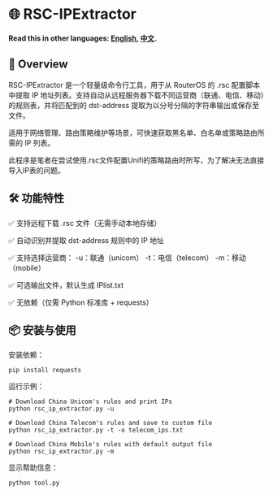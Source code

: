 # 🌐 RSC-IPExtractor
**Read this in other languages: [English](README.md), [中文](README_zh.md).**

## 📌 Overview
RSC-IPExtractor 是一个轻量级命令行工具，用于从 RouterOS 的 .rsc 配置脚本中提取 IP 地址列表。支持自动从远程服务器下载不同运营商（联通、电信、移动）的规则表，并将匹配到的 dst-address 提取为以分号分隔的字符串输出或保存至文件。

适用于网络管理、路由策略维护等场景，可快速获取黑名单、白名单或策略路由所需的 IP 列表。

此程序是笔者在尝试使用.rsc文件配置Unifi的策略路由时所写，为了解决无法直接导入IP表的问题。

## 🛠 功能特性
✅ 支持远程下载 .rsc 文件（无需手动本地存储）

✅ 自动识别并提取 dst-address 规则中的 IP 地址

✅ 支持选择运营商：
-u：联通（unicom）
-t：电信（telecom）
-m：移动（mobile）

✅ 可选输出文件，默认生成 IPlist.txt

✅ 无依赖（仅需 Python 标准库 + requests）

## 📦 安装与使用
安装依赖：

    pip install requests

运行示例：

    # Download China Unicom's rules and print IPs
    python rsc_ip_extractor.py -u

    # Download China Telecom's rules and save to custom file
    python rsc_ip_extractor.py -t -o telecom_ips.txt

    # Download China Mobile's rules with default output file
    python rsc_ip_extractor.py -m

显示帮助信息：

    python tool.py
